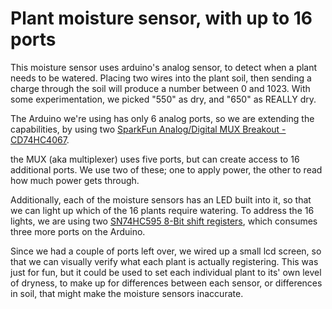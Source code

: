 # Plant moisture sensor, with up to 16 ports #

This moisture sensor uses arduino's analog sensor, to detect when a plant needs
to be watered.  Placing two wires into the plant soil, then sending a charge
through the soil will produce a number between 0 and 1023.  With some
experimentation, we picked "550" as dry, and "650" as REALLY dry.  

The Arduino we're using has only 6 analog ports, so we are extending the 
capabilities, by using two 
[SparkFun Analog/Digital MUX Breakout - CD74HC4067](https://www.sparkfun.com/products/9056).

the MUX (aka multiplexer) uses five ports, but can create access to 16 additional
ports.  We use two of these; one to apply power, the other to read how much 
power gets through.  

Additionally, each of the moisture sensors has an LED built into it, so that we
can light up  which of the 16 plants require watering.  To address the 16 lights, 
we are using two
[SN74HC595 8-Bit shift registers](https://www.sparkfun.com/products/13699), 
which consumes three more ports on the Arduino.

Since we had a couple of ports left over, we wired up a small lcd screen, so that
we can visually verify what each plant is actually registering.  This was 
just for fun, but it could be used to set each individual plant to its' own
level of dryness, to make up for differences between each sensor, or differences
in soil, that might make the moisture sensors inaccurate.


